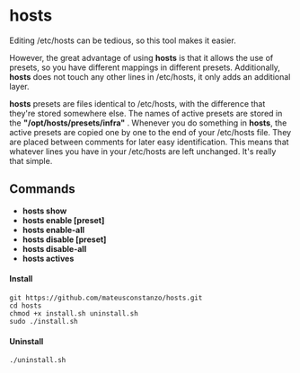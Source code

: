 # hosts

Editing /etc/hosts can be tedious, so this tool makes it easier.

However, the great advantage of using **hosts** is that it allows the use of presets, so you have different mappings in different presets. Additionally, **hosts** does not touch any other lines in /etc/hosts, it only adds an additional layer.

**hosts** presets are files identical to /etc/hosts, with the difference that they're stored somewhere else. The names of active presets are stored in the **"/opt/hosts/presets/infra"** . Whenever you do something in **hosts**, the active presets are copied one by one to the end of your /etc/hosts file. They are placed between comments for later easy identification. This means that whatever lines you have in your /etc/hosts are left unchanged. It's really that simple.

## Commands

- **hosts show**
- **hosts enable [preset]**
- **hosts enable-all**
- **hosts disable [preset]**
- **hosts disable-all**
- **hosts actives**

#### Install

    git https://github.com/mateusconstanzo/hosts.git
    cd hosts
    chmod +x install.sh uninstall.sh
    sudo ./install.sh

#### Uninstall

    ./uninstall.sh
